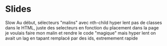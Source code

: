 # Slides
































Slow
Au début, sélecteurs "malins" avec nth-child
hyper lent
pas de classes dans le HTML, juste des selecteurs en fonction du placement dans
la page
je voulais faire mon malin et rendre le code "magique"
mais hyper lent
on avait un lag en tapant
remplacé par des ids, extremement rapide
